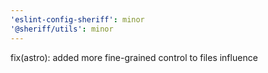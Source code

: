 ```yaml
---
'eslint-config-sheriff': minor
'@sheriff/utils': minor
---
```


fix(astro): added more fine-grained control to files influence
